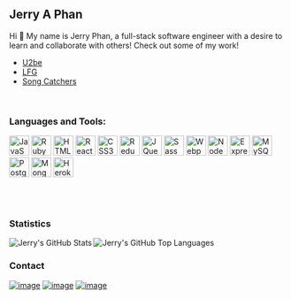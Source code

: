 ## Jerry A Phan 
Hi 👋 My name is Jerry Phan, a full-stack software engineer with a desire to learn and collaborate with others! Check out some of my work!

* [U2be](https://the-u2be.herokuapp.com/#/) 
* [LFG](http://lfg-mern.herokuapp.com/#/)
* [Song Catchers](https://jerryphan1.github.io/Song-Catchers/)

<br>

### Languages and Tools:

<!-- <img align="left" alt="Visual Studio Code" width="26px" src="https://raw.githubusercontent.com/github/explore/80688e429a7d4ef2fca1e82350fe8e3517d3494d/topics/visual-studio-code/visual-studio-code.png"/>
<img align="left" alt="React" width="26px" src="https://raw.githubusercontent.com/github/explore/80688e429a7d4ef2fca1e82350fe8e3517d3494d/topics/react/react.png"/>
<img align="left" alt="JavaScript" width="26px" src="https://raw.githubusercontent.com/github/explore/80688e429a7d4ef2fca1e82350fe8e3517d3494d/topics/javascript/javascript.png"/>
<img align="left" alt="RubyonRails" width="35px" src="https://raw.githubusercontent.com/cpark04/cpark04/main/assets/img/icons8-ruby-on-rails-64.png"/>
<img align="left" alt="HTML5" width="26px" src="https://raw.githubusercontent.com/github/explore/80688e429a7d4ef2fca1e82350fe8e3517d3494d/topics/html/html.png"/>
<img align="left" alt="CSS3" width="26px" src="https://raw.githubusercontent.com/github/explore/80688e429a7d4ef2fca1e82350fe8e3517d3494d/topics/css/css.png"/>
<img align="left" alt="Sass" width="30px" src="https://raw.githubusercontent.com/cpark04/cpark04/main/assets/img/icons8-sass-48.png"/>
<img align="left" alt="Node.js" width="26px" src="https://raw.githubusercontent.com/github/explore/80688e429a7d4ef2fca1e82350fe8e3517d3494d/topics/nodejs/nodejs.png"/>
<img align="left" alt="SQL" width="26px" src="https://raw.githubusercontent.com/github/explore/80688e429a7d4ef2fca1e82350fe8e3517d3494d/topics/sql/sql.png" />
<img align="left" alt="postgreSQL" width="26px" src="https://raw.githubusercontent.com/github/explore/80688e429a7d4ef2fca1e82350fe8e3517d3494d/topics/postgresql/postgresql.png"/> -->

<p align="left">
<a href="https://developer.mozilla.org/en-US/docs/Web/JavaScript" target="_blank" rel="noreferrer"><img src="https://raw.githubusercontent.com/danielcranney/readme-generator/main/public/icons/skills/javascript-colored.svg" width="36" height="36" alt="JavaScript" /></a>
<a href="https://www.ruby-lang.org/en/" target="_blank" rel="noreferrer"><img src="https://raw.githubusercontent.com/danielcranney/readme-generator/main/public/icons/skills/ruby-colored.svg" width="36" height="36" alt="Ruby" /></a>
<a href="https://developer.mozilla.org/en-US/docs/Glossary/HTML5" target="_blank" rel="noreferrer"><img src="https://raw.githubusercontent.com/danielcranney/readme-generator/main/public/icons/skills/html5-colored.svg" width="36" height="36" alt="HTML5" /></a>
<a href="https://reactjs.org/" target="_blank" rel="noreferrer"><img src="https://raw.githubusercontent.com/danielcranney/readme-generator/main/public/icons/skills/react-colored.svg" width="36" height="36" alt="React" /></a>
<a href="https://www.w3.org/TR/CSS/#css" target="_blank" rel="noreferrer"><img src="https://raw.githubusercontent.com/danielcranney/readme-generator/main/public/icons/skills/css3-colored.svg" width="36" height="36" alt="CSS3" /></a>
<a href="https://redux.js.org/" target="_blank" rel="noreferrer"><img src="https://raw.githubusercontent.com/danielcranney/readme-generator/main/public/icons/skills/redux-colored.svg" width="36" height="36" alt="Redux" /></a>
<a href="https://jquery.com/" target="_blank" rel="noreferrer"><img src="https://raw.githubusercontent.com/danielcranney/readme-generator/main/public/icons/skills/jquery-colored.svg" width="36" height="36" alt="JQuery" /></a>
<a href="https://sass-lang.com/" target="_blank" rel="noreferrer"><img src="https://raw.githubusercontent.com/danielcranney/readme-generator/main/public/icons/skills/sass-colored.svg" width="36" height="36" alt="Sass" /></a>
<a href="https://webpack.js.org/" target="_blank" rel="noreferrer"><img src="https://raw.githubusercontent.com/danielcranney/readme-generator/main/public/icons/skills/webpack-colored.svg" width="36" height="36" alt="Webpack" /></a>
<a href="https://nodejs.org/en/" target="_blank" rel="noreferrer"><img src="https://raw.githubusercontent.com/danielcranney/readme-generator/main/public/icons/skills/nodejs-colored.svg" width="36" height="36" alt="NodeJS" /></a>
<a href="https://expressjs.com/" target="_blank" rel="noreferrer"><img src="https://raw.githubusercontent.com/danielcranney/readme-generator/main/public/icons/skills/express-colored.svg" width="36" height="36" alt="Express" /></a>
<a href="https://www.mysql.com/" target="_blank" rel="noreferrer"><img src="https://raw.githubusercontent.com/danielcranney/readme-generator/main/public/icons/skills/mysql-colored.svg" width="36" height="36" alt="MySQL" /></a>
<a href="https://www.postgresql.org/" target="_blank" rel="noreferrer"><img src="https://raw.githubusercontent.com/danielcranney/readme-generator/main/public/icons/skills/postgresql-colored.svg" width="36" height="36" alt="PostgreSQL" /></a>
<a href="https://www.mongodb.com/" target="_blank" rel="noreferrer"><img src="https://raw.githubusercontent.com/danielcranney/readme-generator/main/public/icons/skills/mongodb-colored.svg" width="36" height="36" alt="MongoDB" /></a>
<a href="https://www.heroku.com/" target="_blank" rel="noreferrer"><img src="https://raw.githubusercontent.com/danielcranney/readme-generator/main/public/icons/skills/heroku-colored.svg" width="36" height="36" alt="Heroku" /></a>
</p>



<br>
<br>

### Statistics

<img align="left" alt="Jerry's GitHub Stats" src="https://github-readme-stats.vercel.app/api?username=jerryphan1&show_icons=true" /> 
<img alt="Jerry's GitHub Top Languages" src="https://github-readme-stats.vercel.app/api/top-langs/?username=jerryphan1" />

<!-- <a href="http://www.github.com/jerryphan1"><img align='left' src="https://github-readme-stats.vercel.app/api?username=jerryphan1&show_icons=true&hide=&count_private=true&title_color=0891b2&text_color=ffffff&icon_color=0891b2&bg_color=1c1917&hide_border=true&show_icons=true" alt="jerryphan1's GitHub stats" /></a>

<a href="https://github.com/jerryphan1" align="left"><img src="https://github-readme-stats.vercel.app/api/top-langs/?username=jerryphan1&langs_count=10&title_color=0891b2&text_color=ffffff&icon_color=0891b2&bg_color=1c1917&hide_border=true&locale=en&custom_title=Top%20%Languages" alt="Top Languages" /></a> -->


### Contact
<a align="left" href="https://www.linkedin.com/in/jerry-phan-8615a7a3/" target="_blank" rel="nofollow"><img src="https://camo.githubusercontent.com/42de1703076abcd8c3a335ddf026352f01decd5671ebf13bc92e01ffe4e1057d/68747470733a2f2f696d672e736869656c64732e696f2f62616467652f4c696e6b6564496e2d3030373742353f7374796c653d666f722d7468652d6261646765266c6f676f3d6c696e6b6564696e266c6f676f436f6c6f723d7768697465246c696e6b3d68747470733a2f2f7777772e6c696e6b6564696e2e636f6d2f696e2f617277656e2d6b696d2d383561303162323231" alt="image" data-canonical-src="https://img.shields.io/badge/LinkedIn-0077B5?style=for-the-badge&amp;logo=linkedin&amp;logoColor=white$link=https://www.linkedin.com/in/jerry-phan-8615a7a3/" style="max-width: 100%;"></a>
<a href="mailto:jerryphan1@gmail.com" target='_blank'><img src="https://camo.githubusercontent.com/afbb92c740a3a311ab307b071fb559ccf8e62f10b4401531305942eb8694e950/68747470733a2f2f696d672e736869656c64732e696f2f62616467652f476d61696c2d4431343833363f7374796c653d666f722d7468652d6261646765266c6f676f3d676d61696c266c6f676f436f6c6f723d7768697465266c696e6b3d6d61696c746f3a617277656e736f6f6a696e6b696d40676d61696c2e636f6d" alt="image" data-canonical-src="https://img.shields.io/badge/Gmail-D14836?style=for-the-badge&amp;logo=gmail&amp;logoColor=white&amp;link=mailto:arwensoojinkim@gmail.com" style="max-width: 100%;"></a>
<a align="right" target='_blank' href="https://angel.co/u/jerry-a-phan" rel="nofollow"><img src="https://camo.githubusercontent.com/fdd627a967b9943dcc0811b47c62b1cb6578da40fe3d164514257ee57f0563d9/68747470733a2f2f696d672e736869656c64732e696f2f62616467652f416e67656c4c6973742d6236623962393f7374796c653d666f722d7468652d6261646765266c6f676f3d416e67656c4c697374266c6f676f436f6c6f723d626c61636b" alt="image" style="max-width: 100%;"></a>


<!--
**jerryphan1/jerryphan1** is a ✨ _special_ ✨ repository because its `README.md` (this file) appears on your GitHub profile.

Here are some ideas to get you started:

- 🔭 I’m currently working on ...
- 🌱 I’m currently learning ...
- 👯 I’m looking to collaborate on ...
- 🤔 I’m looking for help with ...
- 💬 Ask me about ...
- 📫 How to reach me: ...
- 😄 Pronouns: ...
- ⚡ Fun fact: ...
-->
